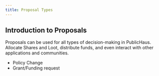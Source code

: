 ```yaml
---
title: Proposal Types
---
```


## Introduction to Proposals
 
Proposals can be used for all types of decision-making in PublicHaus. Allocate Shares and Loot, distribute funds, and even interact with other applications and communities.

- Policy Change
- Grant/Funding request
